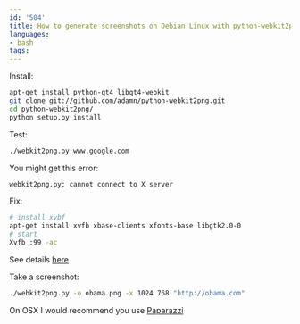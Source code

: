 ```yaml
---
id: '504'
title: How to generate screenshots on Debian Linux with python-webkit2png
languages:
- bash
tags:
---
```

Install:


```bash
apt-get install python-qt4 libqt4-webkit
git clone git://github.com/adamn/python-webkit2png.git
cd python-webkit2png/
python setup.py install
```
    

Test:


```bash
./webkit2png.py www.google.com
```
    

You might get this error:


```bash
webkit2png.py: cannot connect to X server
```
    

Fix:


```bash
# install xvbf
apt-get install xvfb xbase-clients xfonts-base libgtk2.0-0
# start
Xvfb :99 -ac
```
    

See details [here](http://www.bitwiseim.com/wiki/index.php?title=Trick:_Headless_Routing_Server#Installing_Required_Files)

Take a screenshot:


```bash
./webkit2png.py -o obama.png -x 1024 768 "http://obama.com"
```
    

On OSX I would recommend you use [Paparazzi](http://derailer.org/paparazzi/)

